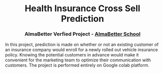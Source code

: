 </p>
<h1 align="center"> Health Insurance Cross Sell Prediction </h1>
<h3 align="center"> AlmaBetter Verfied Project - <a href="https://www.almabetter.com/"> AlmaBetter School </a> </h5>
<p>In this project, prediction is made on whether or not an existing customer of an insurance company would enroll for a newly rolled out vehicle insurance policy. Knowing the potential customers in advance would make it convenient for the marketing team to optimize their communication with customers. The project is performed entirely on Google colab platform.</p>
